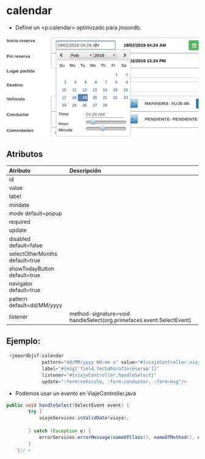 # calendar

* Define un &lt;p:calendar&gt; optimizado para jmoordb.

![](/assets/pc.png)

## Atributos

| Atributo | Descripción |
| :--- | :--- |
| id |  |
| value  |  |
| label |  |
| mindate  |  |
| mode default=popup |  |
| required |  |
| update  |  |
| disabled default=false |  |
| selectOtherMonths default=true |  |
| showTodayButton default=true |  |
| navigator default=true |  |
| pattern default=dd/MM/yyyy  |  |
| listener | method-signature=void handleSelect\(org.primefaces.event.SelectEvent\)  |



## Ejemplo:

```java
 <jmoordbjsf:calendar 
             pattern="dd/MM/yyyy HH:mm a" value="#{viajeController.viaje.fechahorafinreserva}"    
             label="#{msg['field.fechahorafinreserva']}" 
             listener="#{viajeController.handleSelect}"
             update=":form:vehiculo, :form:conductor, :form:msg"/>
```

* Podemos usar un evento en ViajeController.java

```java
public void handleSelect(SelectEvent event) {
        try {
            viajeServices.isValidDate(viaje);

        } catch (Exception e) {
            errorServices.errorMessage(nameOfClass(), nameOfMethod(), e.getLocalizedMessage());
        }
    }// <
```



